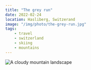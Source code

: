 ```yaml
---
title: "The grey run"
date: 2022-02-24
location: Hasliberg, Switzerand
image: "/img/photo/the-grey-run.jpg"
tags:
    - travel
    - switzerland
    - skiing
    - mountains
---
```


![A cloudy mountain landscape](/img/photo/the-grey-run.jpg)

